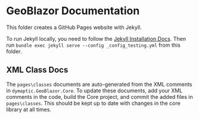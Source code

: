 ﻿# GeoBlazor Documentation

This folder creates a GitHub Pages website with Jekyll. 

To run Jekyll locally, you need to follow the [Jekyll Installation Docs](http://jekyllrb.com/docs/installation/).
Then run `bundle exec jekyll serve --config _config_testing.yml` from this folder.

## XML Class Docs
The `pages\classes` documents are auto-generated from the XML comments in `dymaptic.GeoBlazor.Core`. To update these 
documents, add your XML comments in the code, build the Core project, and commit the added files in `pages\classes`.
This should be kept up to date with changes in the core library at all times.